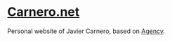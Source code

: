 # [Carnero.net](http://carnero.net)

Personal website of Javier Carnero, based on [Agency](https://startbootstrap.com/template-overviews/agency/).
